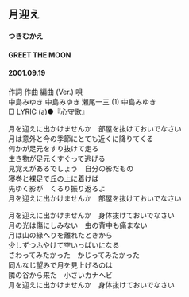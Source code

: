 ## 月迎え
#### つきむかえ
#### GREET THE MOON
#### 2001.09.19


作詞  作曲  編曲 (Ver.)   唄   
中島みゆき   中島みゆき   瀬尾一三 (1)  中島みゆき   
□ LYRIC (a)●『心守歌』   
   
月を迎えに出かけませんか　部屋を抜けておいでなさい   
月は意外と今の季節にとても近くに降りてくる   
何かが足元をすり抜けて走る   
生き物が足元くすぐって逃げる   
見覚えがあるでしょう　自分の影だもの   
寝巻と裸足で丘の上に着けば   
先ゆく影が　くるり振り返るよ   
月を迎えに出かけませんか　部屋を抜けておいでなさい   
   
月を迎えに出かけませんか　身体抜けておいでなさい   
月の光は傷にしみない　虫の背中も痛まない   
月は山の縁へりを離れたときから   
少しずつふやけて空いっぱいになる   
さわってみたかった　かじってみたかった   
同んなじ望みで月を見上げるのは   
隣の谷から来た　小さいカナヘビ   
月を迎えに出かけませんか　身体抜けておいでなさい   